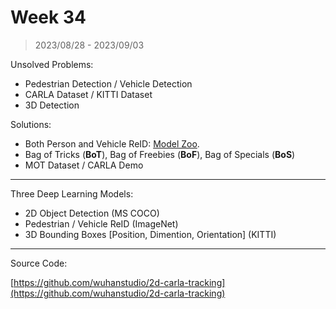 # Week 34

> 2023/08/28 - 2023/09/03

Unsolved Problems:

- Pedestrian Detection / Vehicle Detection
- CARLA Dataset / KITTI Dataset  
- 3D Detection  

Solutions:

- Both Person and Vehicle ReID: [Model Zoo](https://github.com/JDAI-CV/fast-reid/blob/master/MODEL_ZOO.md).  
- Bag of Tricks (**BoT**), Bag of Freebies (**BoF**), Bag of Specials (**BoS**)  
- MOT Dataset / CARLA Demo  

<hr />

Three Deep Learning Models:

- 2D Object Detection (MS COCO)  
- Pedestrian / Vehicle ReID (ImageNet)  
- 3D Bounding Boxes [Position, Dimention, Orientation] (KITTI)  

<hr />

Source Code:

[https://github.com/wuhanstudio/2d-carla-tracking](https://github.com/wuhanstudio/2d-carla-tracking)  
